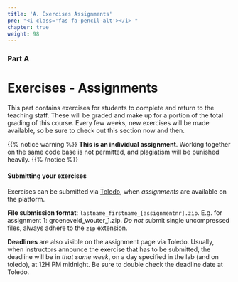 ```yaml
---
title: 'A. Exercises Assignments'
pre: "<i class='fas fa-pencil-alt'></i> "
chapter: true
weight: 98
---
```


### Part A

# Exercises - Assignments

This part contains exercises for students to complete and return to the teaching staff. These will be graded and make up for a portion of the total grading of this course. Every few weeks, new exercises will be made available, so be sure to check out this section now and then. 

{{% notice warning %}}
**This is an individual assignment**. Working together on the same code base is not permitted, and plagiatism will be punished heavily. 
{{% /notice %}}

#### Submitting your exercises

Exercises can be submitted via [Toledo](https://toledo.kuleuven.be/portal/), when _assignments_ are available on the platform. 

**File submission format**: `lastname_firstname_[assignmentnr].zip`. E.g. for assignment 1: groeneveld_wouter_1.zip. _Do not_ submit single uncompressed files, always adhere to the `zip` extension. 

**Deadlines** are also visible on the assignment page via Toledo. Usually, when instructors announce the exercise that has to be submitted, the deadline will be in _that same week_, on a day specified in the lab (and on toledo), at 12H PM midnight. Be sure to double check the deadline date at Toledo. 
